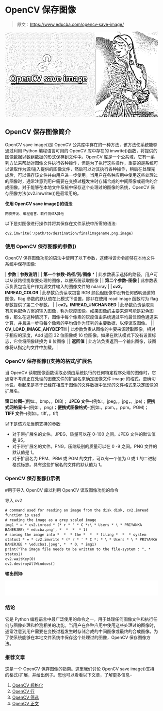 # OpenCV 保存图像

> 原文：<https://www.educba.com/opencv-save-image/>

![OpenCV save image](img/9775502c9d0d35a1327f0be459033c56.png)



## OpenCV 保存图像简介

OpenCV save image()是 OpenCV 公共库中存在的一种方法，该方法使系统能够通过利用 Python 编程语言可用的 OpenCV 库中存在的 imwrite()函数，将提供的图像数据以数组数据的形式保存到文件中。OpenCV 库是一个公共域，它有一系列方法来帮助对图像文件执行各种操作，但是为了执行这些操作，重要的是系统可以读取作为源/输入提供的图像文件，然后可以对其执行各种操作，稍后在处理完成后，可以保存该文件并由用户进一步使用。当用户在各种应用中使用这些处理过的图像时，通常注意到用户需要在变换过程发生时存储合成的中间图像或最终的合成图像。对于能够在本地文件系统中保存这个处理过的图像的系统，OpenCV 保存图像方法(cv2.imwrite())是最常用的。

**使用 OpenCV save image()的语法**

<small>网页开发、编程语言、软件测试&其他</small>

以下是对图像进行操作并将其保存在文件系统中所需的语法:

```
cv2.imwrite('/path/to/destination/finalimagename.png,image)
```

### 使用 OpenCV 保存图像的参数()

OpenCV 保存图像功能的语法中使用了以下参数，这使得该命令能够在本地文件系统中保存图像:

| **参数** | **参数说明** |
| **第一个参数–路径/到/图像** * | 此参数表示选择的路径，用户可以从该路径提取要处理的图像，以便系统读取图像 |
| **第二个参数–图像** | 此参数表示负责包含用户作为源文件输入的图像文件的 ndarray |
| **cv2。IMREAD_COLOR** | 此参数负责读取包含 RGB 颜色但图像中没有任何透明通道的图像。flag 参数的默认值在此模式下设置，除非在使用 read image 函数时为 flag 参数提供了第二个参数。 |
| **cv2。IMREAD_UNCHANGED** | 此参数负责读取具有灰色配色方案的输入图像，称为灰度图像。如果图像的主要来源可能是彩色图像，那么在这种情况下，图像中每个像素的灰度值由系统通过平均最佳颜色通道来计算，并且进一步将每个像素的平均值作为阵列的主要数据，以便读取图像。 |
| **CV_LOAD_IMAGE_ANYDEPTH** | 此参数负责从图像的主要来源读取图像。相对于相应的深度，Add 返回 32 位图像或 16 位图像。如果在默认模式下没有设置标志，它会将图像转换为 8 位图像 |
| **返回值** | 此方法负责返回一个输出图像，该图像将从指定的文件中加载。 |

### OpenCV 保存图像()支持的格式/扩展名

当 OpenCV 读取图像函数读取必须由系统执行的任何特定程序处理的图像时，它通常不考虑正在处理的图像文件的扩展名来确定图像文件 image 的格式。更确切地说，看起来是基于已经在相应于图像的文件数据中呈现的文件格式来决定图像的扩展名。

**窗口位图**–(例如:。bmp，。DIB)； **JPEG 文件**–(例如:。jpeg，。jpg，。jpe)；**便携式网络显卡**–(例如:。png)；**便携式图像格式**–(例如:。pbm，。ppm。PGM)； **TIFF 文件**–(例如:。tiff，。tif)

以下是该方法当前支持的参数:

*   对于带扩展名的文件。JPEG，质量可以在 0–100 之间。JPEG 文件的默认值是 95。
*   对于带扩展名的文件。PNG，压缩级别的质量可以在 0 -9 之间。PNG 文件的默认值是 1。
*   对于扩展名为 PPM、PBM 或 PGM 的文件，可以有一个值为 0 或 1 的二进制格式标志。具有这些扩展名的文件的默认值为 1。

### OpenCV 保存图像()示例

#用于导入 OpenCV 库以利用 OpenCV 读取图像功能的命令

导入 cv2

```
# command used for reading an image from the disk disk, cv2.imread function is used
# reading the image as a grey scaled image
img1 * = * cv2.imread * (* r * ' * C *:\ * Users * \ * PRIYANKA BANERJEE\ * educba.png', *  *  *  * 1)
# saving the image into *  *  * the *  *  * filing *  *  * system
status1 * = * cv2.imwrite * (* r * ' * C *: * \ * Users * \ * PRIYANKA BANERJEE * \educba1.jpeg', *  * 0, * img1)
print("The image file needs to be written to the file-system : ", * status1)
cv2.waitKey(0)
cv2.destroyAllWindows()
```

**输出例如:**

![OpenCV save image output](img/03846a23b16e385524279b0eca8e7515.png)



### 结论

它是 Python 编程语言中最广泛使用的命令之一，用于处理任何图像文件和执行任何与图像处理和检测相关的功能。当用户在各种应用中使用这些处理过的图像时，通常注意到用户需要在变换过程发生时存储合成的中间图像或最终的合成图像。为了使系统能够在本地文件系统中保存这个处理过的图像，OpenCV 保存图像方法。

### 推荐文章

这是一个 OpenCV 保存图像的指南。这里我们讨论 OpenCV save image()支持的格式/扩展，并给出例子。您也可以看看以下文章，了解更多信息–

1.  [OpenCV 规格化](https://www.educba.com/opencv-normalize/)
2.  [OpenCV 行](https://www.educba.com/opencv-line/)
3.  [OpenCV 筛选](https://www.educba.com/opencv-sift/)
4.  [OpenCV 正文](https://www.educba.com/opencv-text/)





